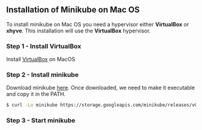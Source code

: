 ## Installation of Minikube on Mac OS

To install minikube on Mac OS you need a hypervisor either **VirtualBox** or **xhyve**. This installation will use the **VirtualBox** hypervisor.

### Step 1 - Install VirtualBox

Install [VirtualBox](http://download.virtualbox.org/virtualbox/5.1.22/VirtualBox-5.1.22-115126-OSX.dmg) on MacOS

### Step 2 - Install minikube

Download minikube [here](https://github.com/kubernetes/minikube/releases). Once downloaded, we need to make it executable and copy it in the PATH.

```sh
$ curl -Lo minikube https://storage.googleapis.com/minikube/releases/v0.20.0/minikube-darwin-amd64 && chmod +x minikube && sudo mv minikube /usr/local/bin/
```

### Step 3 - Start minikube
